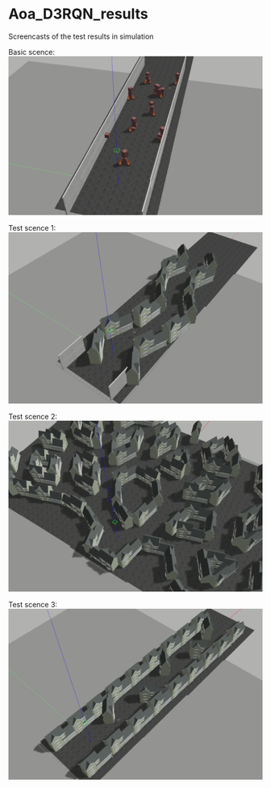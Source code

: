 # Aoa_D3RQN_results
Screencasts of the test results in simulation

Basic scence:
![image](https://github.com/ColDevil/Aoa_D3RQN_results/blob/main/screencasts/maze.gif)  

Test scence 1:
![image](https://github.com/ColDevil/Aoa_D3RQN_results/blob/main/screencasts/transfer_1.gif)  

Test scence 2:
![image](https://github.com/ColDevil/Aoa_D3RQN_results/blob/main/screencasts/transfer_2.gif)  

Test scence 3:
![image](https://github.com/ColDevil/Aoa_D3RQN_results/blob/main/screencasts/transfer_3.gif)
